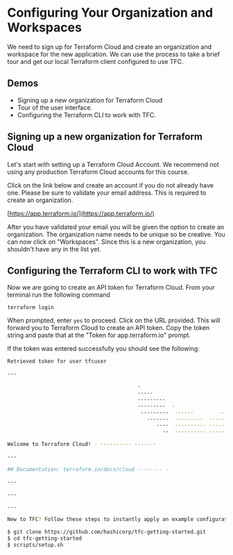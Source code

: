 # Configuring Your Organization and Workspaces

We need to sign up for Terraform Cloud and create an organization and workspace for the new application. We can use the process to take a brief tour and get our local Terraform client configured to use TFC.

## Demos

- Signing up a new organization for Terraform Cloud
- Tour of the user interface.
- Configuring the Terraform CLI to work with TFC.

## Signing up a new organization for Terraform Cloud

Let's start with setting up a Terraform Cloud Account. We recommend not using any production Terraform Cloud accounts for this course.

Click on the link below and create an account if you do not already have one. Please be sure to validate your email address. This is required to create
an organization.

[https://app.terraform.io/](https://app.terraform.io/)

After you have validated your email you will be given the option to create an organization. The organization name needs to be unique so be creative.
You can now click on "Workspaces". Since this is a new organization, you shouldn't have any in the list yet.

## Configuring the Terraform CLI to work with TFC

Now we are going to create an API token for Terraform Cloud. From your terminal run the following command

```
terraform login
```

When prompted, enter `yes` to proceed. Click on the URL provided. This will forward you to Terraform Cloud to create an API token. Copy the token string
and paste that at the "Token for app.terraform.io" prompt.

If the token was entered successfully you should see the following:

```bash
Retrieved token for user tfcuser

---

                                          -
                                          -----                           -
                                          ---------                      --
                                          ---------  -                -----
                                           ---------  ------        -------
                                             -------  ---------  ----------
                                                ----  ---------- ----------
                                                  --  ---------- ----------

Welcome to Terraform Cloud! - ---------- -------

---

## Documentation: terraform.io/docs/cloud -------- -

---

---

---

New to TFC? Follow these steps to instantly apply an example configuration:

$ git clone https://github.com/hashicorp/tfc-getting-started.git
$ cd tfc-getting-started
$ scripts/setup.sh
```